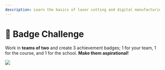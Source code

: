 ```yaml
---
description: Learn the basics of laser cutting and digital manufacturing!
---
```


# 📛 Badge Challenge

Work in **teams of two** and create 3 achievement badges; 1 for your team, 1 for the course, and 1 for the school. **Make them aspirational!** 

![](../../../.gitbook/assets/meritbadges.png)

